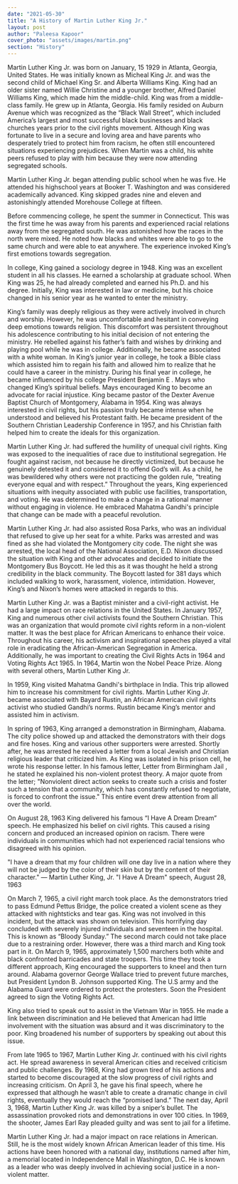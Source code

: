 ```yaml
---
date: "2021-05-30"
title: "A History of Martin Luther King Jr."
layout: post
author: "Paleesa Kapoor"
cover_photo: "assets/images/martin.png"
section: "History"
---
```


Martin Luther King Jr. was born on January, 15 1929 in Atlanta, Georgia, United States. He was initially known as Micheal King Jr. and was the second child of Michael King Sr. and Alberta Williams King. King had an older sister named Willie Christine and a younger brother, Alfred Daniel Williams King, which made him the middle-child. King was from a middle-class family. He grew up in Atlanta, Georgia. His family resided on Auburn Avenue which was recognized as the “Black Wall Street”, which included America’s largest and most successful black businesses and black churches years prior to the civil rights movement. Although King was fortunate to live in a secure and loving area and have parents who desperately tried to protect him from racism, he often still encountered situations experiencing prejudices. When Martin was a child, his white peers refused to play with him because they were now attending segregated schools.

Martin Luther King Jr. began attending public school when he was five. He attended his highschool years at Booker T. Washington and was considered academically advanced. King skipped grades nine and eleven and astonishingly attended Morehouse College at fifteen.

Before commencing college, he spent the summer in Connecticut. This was the first time he was away from his parents and experienced racial relations away from the segregated south. He was astonished how the races in the north were mixed. He noted how blacks and whites were able to go to the same church and were able to eat anywhere. The experience invoked King’s first emotions towards segregation.

In college, King gained a sociology degree in 1948. King was an excellent student in all his classes. He earned a scholarship at graduate school. When King was 25, he had already completed and earned his Ph.D. and his degree. Initially, King was interested in law or medicine, but his choice changed in his senior year as he wanted to enter the ministry.

King’s family was deeply religious as they were actively involved in church and worship. However, he was uncomfortable and hesitant in conveying deep emotions towards religion. This discomfort was persistent throughout his adolescence contributing to his initial decision of not entering the ministry. He rebelled against his father’s faith and wishes by drinking and playing pool while he was in college. Additionally, he became associated with a white woman. In King’s junior year in college, he took a Bible class which assisted him to regain his faith and allowed him to realize that he could have a career in the ministry. During his final year in college, he became influenced by his college President Benjamin E . Mays who changed King’s spiritual beliefs. Mays encouraged King to become an advocate for racial injustice. King became pastor of the Dexter Avenue Baptist Church of Montgomery, Alabama in 1954. King was always interested in civil rights, but his passion truly became intense when he understood and believed his Protestant faith. He became president of the Southern Christian Leadership Conference in 1957, and his Christian faith helped him to create the ideals for this organization.

Martin Luther King Jr. had suffered the humility of unequal civil rights. King was exposed to the inequalities of race due to institutional segregation. He fought against racism, not because he directly victimized, but because he genuinely detested it and considered it to offend God’s will. As a child, he was bewildered why others were not practicing the golden rule, “treating everyone equal and with respect.” Throughout the years, King experienced situations with inequity associated with public use facilities, transportation, and voting. He was determined to make a change in a rational manner without engaging in violence. He embraced Mahatma Gandhi's principle that change can be made with a peaceful revolution.

Martin Luther King Jr. had also assisted Rosa Parks, who was an individual that refused to give up her seat for a white. Parks was arrested and was fined as she had violated the Montgomery city code. The night she was arrested, the local head of the National Association, E.D. Nixon discussed the situation with King and other advocates and decided to initiate the Montgomery Bus Boycott. He led this as it was thought he held a strong credibility in the black community. The Boycott lasted for 381 days which included walking to work, harassment, violence, intimidation. However, King’s and Nixon’s homes were attacked in regards to this.

Martin Luther King Jr. was a Baptist minister and a civil-right activist. He had a large impact on race relations in the United States. In January 1957, King and numerous other civil activists found the Southern Christian. This was an organization that would promote civil rights reform in a non-violent matter. It was the best place for African Americans to enhance their voice. Throughout his career, his activism and inspirational speeches played a vital role in eradicating the African-American Segregation in America. Additionally, he was important to creating the Civil Rights Acts in 1964 and Voting Rights Act 1965. In 1964, Martin won the Nobel Peace Prize. Along with several others, Martin Luther King Jr.

In 1959, King visited Mahatma Gandhi's birthplace in India. This trip allowed him to increase his commitment for civil rights. Martin Luther King Jr. became associated with Bayard Rustin, an African American civil rights activist who studied Gandhi’s norms. Rustin became King’s mentor and assisted him in activism.

In spring of 1963, King arranged a demonstration in Birmingham, Alabama. The city police showed up and attacked the demonstrators with their dogs and fire hoses. King and various other supporters were arrested. Shortly after, he was arrested he received a letter from a local Jewish and Christian religious leader that criticized him. As King was isolated in his prison cell, he wrote his response letter. In his famous letter, Letter from Birmingham Jail , he stated he explained his non-violent protest theory. A major quote from the letter; "Nonviolent direct action seeks to create such a crisis and foster such a tension that a community, which has constantly refused to negotiate, is forced to confront the issue." This entire event drew attention from all over the world.

On August 28, 1963 King delivered his famous “I Have A Dream Dream” speech. He emphasized his belief on civil rights. This caused a rising concern and produced an increased opinion on racism. There were individuals in communities which had not experienced racial tensions who disagreed with his opinion.

"I have a dream that my four children will one day live in a nation where they will not be judged by the color of their skin but by the content of their character." — Martin Luther King, Jr. "I Have A Dream" speech, August 28, 1963

On March 7, 1965, a civil right march took place. As the demonstrators tried to pass Edmund Pettus Bridge, the police created a violent scene as they attacked with nightsticks and tear gas. King was not involved in this incident, but the attack was shown on television. This horrifying day concluded with severely injured individuals and seventeen in the hospital. This is known as “Bloody Sunday.” The second march could not take place due to a restraining order. However, there was a third march and King took part in it. On March 9, 1965, approximately 1,500 marchers both white and black confronted barricades and state troopers. This time they took a different approach, King encouraged the supporters to kneel and then turn around. Alabama governor George Wallace tried to prevent future marches, but President Lyndon B. Johnson supported King. The U.S army and the Alabama Guard were ordered to protect the protesters. Soon the President agreed to sign the Voting Rights Act.

King also tried to speak out to assist in the Vietnam War in 1955. He made a link between discrimination and He believed that American had little involvement with the situation was absurd and it was discriminatory to the poor. King broadened his number of supporters by speaking out about this issue.

From late 1965 to 1967, Martin Luther King Jr. continued with his civil rights act. He spread awareness in several American cities and received criticism and public challenges. By 1968, King had grown tired of his actions and started to become discouraged at the slow progress of civil rights and increasing criticism. On April 3, he gave his final speech, where he expressed that although he wasn’t able to create a dramatic change in civil rights, eventually they would reach the “promised land.” The next day, April 3, 1968, Martin Luther King Jr. was killed by a sniper’s bullet. The assassination provoked riots and demonstrations in over 100 cities. In 1969, the shooter, James Earl Ray pleaded guilty and was sent to jail for a lifetime.

Martin Luther King Jr. had a major impact on race relations in American. Still, he is the most widely known African American leader of this time. His actions have been honored with a national day, institutions named after him, a memorial located in Independence Mall in Washington, D.C. He is known as a leader who was deeply involved in achieving social justice in a non-violent matter.
